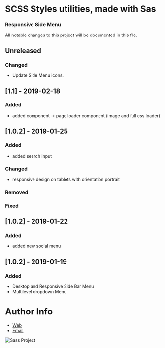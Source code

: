 # SCSS Styles utilities, made with Sas 
### Responsive Side Menu
All notable changes to this project will be documented in this file.

## Unreleased 
### Changed 
- Update Side Menu icons.

## [1.1] - 2019-02-18
### Added 
- added component -> page loader component (image and full css loader)

## [1.0.2] - 2019-01-25
### Added
- added search input
### Changed
- responsive design on tablets with orientation portrait
### Removed
### Fixed


## [1.0.2] - 2019-01-22
### Added
- added new social menu

## [1.0.2] - 2019-01-19
### Added
- Desktop and Responsive Side Bar Menu
- Multilevel dropdown Menu

# Author Info
- [Web](https://www.artegrafico.net "José Luis Rojo")
- [Email](mailto:jose@artegrafico.net "jose@artegrafico.net")

![Sass Project](https://ahishahar.github.io/Portfolio/assets/icons/sass.png "sass image")
